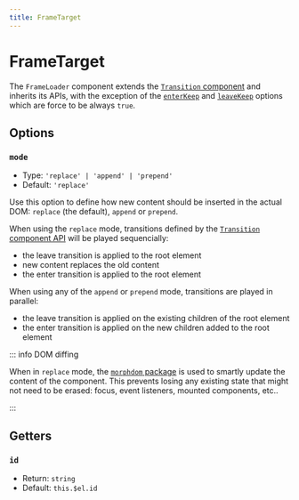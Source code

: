 ```yaml
---
title: FrameTarget
---
```


# FrameTarget

The `FrameLoader` component extends the [`Transition` component](/components/Transition/) and inherits its APIs, with the exception of the [`enterKeep`](/components/Transition/js-api.md#enterkeep) and [`leaveKeep`](/components/Transition/js-api.md#/components/Transition/js-api.md#enterkeep) options which are force to be always `true`.

## Options

### `mode`

- Type: `'replace' | 'append' | 'prepend'`
- Default: `'replace'`

Use this option to define how new content should be inserted in the actual DOM: `replace` (the default), `append` or `prepend`.

When using the `replace` mode, transitions defined by the [`Transition` component API](/components/Transition/) will be played sequencially:

- the leave transition is applied to the root element
- new content replaces the old content
- the enter transition is applied to the root element

When using any of the `append` or `prepend` mode, transitions are played in parallel:

- the leave transition is applied on the existing children of the root element
- the enter transition is applied on the new children added to the root element

::: info DOM diffing

When in `replace` mode, the [`morphdom` package](https://github.com/patrick-steele-idem/morphdom) is used to smartly update the content of the component. This prevents losing any existing state that might not need to be erased: focus, event listeners, mounted components, etc..

:::

## Getters

### `id`

- Return: `string`
- Default: `this.$el.id`
